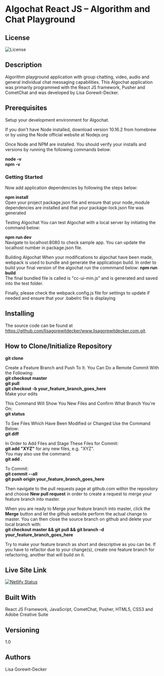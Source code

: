 # Algochat React JS  – Algorithm and Chat Playground
## License
<img src="https://camo.githubusercontent.com/901e2f86275f793e9788a0960b8b5ac24ac4d3a1/68747470733a2f2f696d672e736869656c64732e696f2f6769746875622f6c6963656e73652f616d6572636965722f62616467652d67656e657261746f722e737667" alt="License" data-canonical-src="https://img.shields.io/github/license/amercier/badge-generator.svg" style="max-width:100%;">

## Description
Algorithm playground application with group chatting, video, audio and general individual chat messaging capabilities. This Algochat application was primarily programmed with the React JS framework, Pusher and CometChat and was developed by Lisa Gorewit-Decker.

## Prerequisites
Setup your development environment for Algochat.

If you don't have Node installed, download version 10.16.2 from homebrew or by using the Node official website at Nodejs.org

Once Node and NPM are installed. You should verify your installs and versions by running the following commands below:

<b>node -v</b><br>
<b>npm -v</b><br>

### Getting Started
Now add application dependencies by following the steps below:

<b>npm install</b><br>
Open your project package.json file and ensure that your node_module dependencies are installed and that your package-lock.json file was generated</b><br>

Testing Algochat
You can test Algochat with a local server by initiating the command below:

<b>npm run dev</b><br>
Navigate to localhost:8080 to check sample app. You can update the localhost number in package.json file.

Building Algochat
When your modifications to algochat have been made, webpack is used to bundle and generate the applicatiopn build.
In order to build your final version of the algochat run the commmand below:
<b>npm run build</b><br>
The final bundled file is called is "cc-ui-min.js" and is generated and saved into the test folder.

Finally, please check the webpack.config.js file for settings to update if needed and ensure that your .babelrc file is displaying


## Installing
The source code can be found at <a href="https://github.com/lisagorewitdecker/www.lisagorewitdecker.com.git">https://github.com/lisagorewitdecker/www.lisagorewitdecker.com.git</a>.

## How to Clone/Initialize Repository
<b>git clone</b>

Create a Feature Branch and Push To It. You Can Do a Remote Commit With the Following:<br>
<b>git checkout master</b><br>
<b>git pull</b><br>
<b>git checkout -b your_feature_branch_goes_here</b><br>
Make your edits

This Command Will Show You New Files and Confirm What Branch You're On:<br>
<b>git status</b><br>

To See Files Which Have Been Modified or Changed Use the Command Below:<br>
<b>git diff</b><br>

In Order to Add Files and Stage These Files for Commit:<br>
<b>git add "XYZ"</b> for any new files, e.g. "XYZ".<br>
You may also use the command:<br>
<b>git add . </b>

To Commit: <br>
<b>git commit --all</b><br>
<b>git push origin your_feature_branch_goes_here</b><br>

Then navigate to the pull requests page at github.com within the repository and choose <b>New pull request</b> in order to create a request to merge your feature branch into master.<br>

When you are ready to Merge your feature branch into master, click the <b>Merge</b> button and let the github website perform the actual change to master. You can then close the source branch on github and delete your local branch with:<br>
<b>git checkout master && git pull && git branch -d your_feature_branch_goes_here</b>

Try to make your feature branch as short and descriptive as you can be. If you have to refactor due to your change(s), create one feature branch for refactoring, another that will build on it.

## Live Site Link
[![Netlify Status](https://api.netlify.com/api/v1/badges/e6062cfc-26c7-4a9d-a430-7a31b34af707/deploy-status)](https://app.netlify.com/sites/clever-blackwell-cfc8aa/deploys)

## Built With
React JS Framework, JavaScript, CometChat, Pusher, HTML5, CSS3 and Adobe Creative Suite

## Versioning 
1.0

## Authors
Lisa Gorewit-Decker
